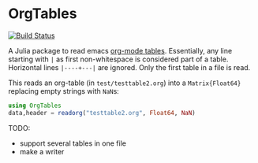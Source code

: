 # OrgTables

[![Build Status](https://travis-ci.org/mauro3/OrgTables.jl.svg?branch=master)](https://travis-ci.org/mauro3/OrgTables.jl)

A Julia package to read emacs
[org-mode tables](http://orgmode.org/guide/Tables.html).  Essentially,
any line starting with `|` as first non-whitespace is considered part
of a table.  Horizontal lines `|----+---|` are ignored.  Only the
first table in a file is read.

This reads an org-table (in `test/testtable2.org`) into a
`Matrix{Float64}` replacing empty strings with `NaN`s:

```julia
using OrgTables
data,header = readorg("testtable2.org", Float64, NaN)
```

TODO:

- support several tables in one file
- make a writer
